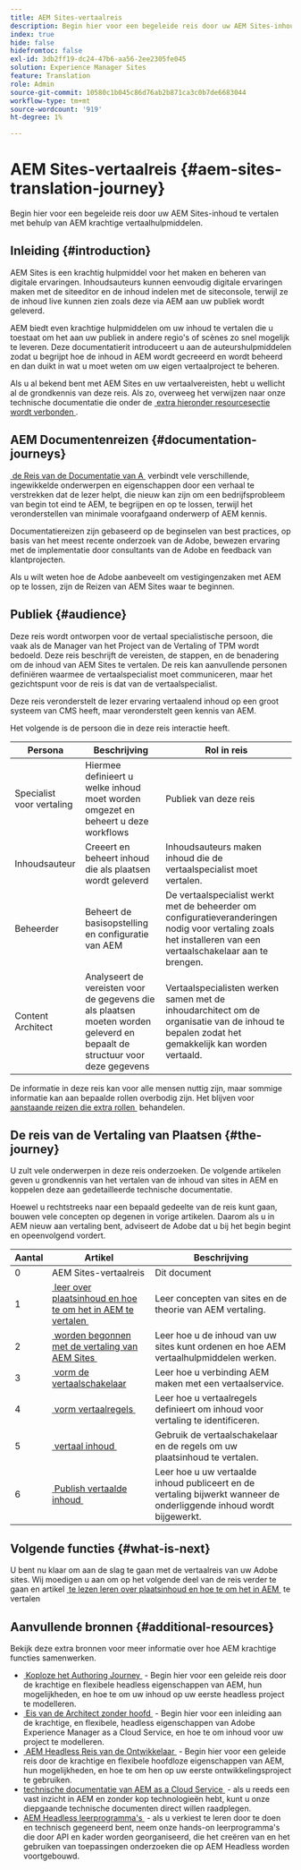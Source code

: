 ```yaml
---
title: AEM Sites-vertaalreis
description: Begin hier voor een begeleide reis door uw AEM Sites-inhoud te vertalen met behulp van AEM krachtige vertaalhulpmiddelen.
index: true
hide: false
hidefromtoc: false
exl-id: 3db2ff19-dc24-47b6-aa56-2ee2305fe045
solution: Experience Manager Sites
feature: Translation
role: Admin
source-git-commit: 10580c1b045c86d76ab2b871ca3c0b7de6683044
workflow-type: tm+mt
source-wordcount: '919'
ht-degree: 1%

---
```


# AEM Sites-vertaalreis {#aem-sites-translation-journey}

Begin hier voor een begeleide reis door uw AEM Sites-inhoud te vertalen met behulp van AEM krachtige vertaalhulpmiddelen.

## Inleiding {#introduction}

AEM Sites is een krachtig hulpmiddel voor het maken en beheren van digitale ervaringen. Inhoudsauteurs kunnen eenvoudig digitale ervaringen maken met de siteeditor en de inhoud indelen met de siteconsole, terwijl ze de inhoud live kunnen zien zoals deze via AEM aan uw publiek wordt geleverd.

AEM biedt even krachtige hulpmiddelen om uw inhoud te vertalen die u toestaat om het aan uw publiek in andere regio&#39;s of scènes zo snel mogelijk te leveren. Deze documentatierit introduceert u aan de auteurshulpmiddelen zodat u begrijpt hoe de inhoud in AEM wordt gecreeerd en wordt beheerd en dan duikt in wat u moet weten om uw eigen vertaalproject te beheren.

Als u al bekend bent met AEM Sites en uw vertaalvereisten, hebt u wellicht al de grondkennis van deze reis. Als zo, overweeg het verwijzen naar onze technische documentatie die onder de [&#x200B; extra hieronder resourcesectie wordt verbonden &#x200B;](#additional-resources).

## AEM Documentenreizen {#documentation-journeys}

[&#x200B; de Reis van de Documentatie van A &#x200B;](/help/journey-documentation/documentation-journeys.md) verbindt vele verschillende, ingewikkelde onderwerpen en eigenschappen door een verhaal te verstrekken dat de lezer helpt, die nieuw kan zijn om een bedrijfsprobleem van begin tot eind te AEM, te begrijpen en op te lossen, terwijl het veronderstellen van minimale voorafgaand onderwerp of AEM kennis.

Documentatiereizen zijn gebaseerd op de beginselen van best practices, op basis van het meest recente onderzoek van de Adobe, bewezen ervaring met de implementatie door consultants van de Adobe en feedback van klantprojecten.

Als u wilt weten hoe de Adobe aanbeveelt om vestigingenzaken met AEM op te lossen, zijn de Reizen van AEM Sites waar te beginnen.

## Publiek {#audience}

Deze reis wordt ontworpen voor de vertaal specialistische persoon, die vaak als de Manager van het Project van de Vertaling of TPM wordt bedoeld. Deze reis beschrijft de vereisten, de stappen, en de benadering om de inhoud van AEM Sites te vertalen. De reis kan aanvullende personen definiëren waarmee de vertaalspecialist moet communiceren, maar het gezichtspunt voor de reis is dat van de vertaalspecialist.

Deze reis veronderstelt de lezer ervaring vertaalend inhoud op een groot systeem van CMS heeft, maar veronderstelt geen kennis van AEM.

Het volgende is de persoon die in deze reis interactie heeft.

| Persona | Beschrijving | Rol in reis |
|---|---|---|
| Specialist voor vertaling | Hiermee definieert u welke inhoud moet worden omgezet en beheert u deze workflows | Publiek van deze reis |
| Inhoudsauteur | Creeert en beheert inhoud die als plaatsen wordt geleverd | Inhoudsauteurs maken inhoud die de vertaalspecialist moet vertalen. |
| Beheerder | Beheert de basisopstelling en configuratie van AEM | De vertaalspecialist werkt met de beheerder om configuratieveranderingen nodig voor vertaling zoals het installeren van een vertaalschakelaar aan te brengen. |
| Content Architect | Analyseert de vereisten voor de gegevens die als plaatsen moeten worden geleverd en bepaalt de structuur voor deze gegevens | Vertaalspecialisten werken samen met de inhoudarchitect om de organisatie van de inhoud te bepalen zodat het gemakkelijk kan worden vertaald. |

De informatie in deze reis kan voor alle mensen nuttig zijn, maar sommige informatie kan aan bepaalde rollen overbodig zijn. Het blijven voor [&#x200B; aanstaande reizen die extra rollen &#x200B;](/help/journey-documentation/documentation-journeys.md#journeys) behandelen.

## De reis van de Vertaling van Plaatsen {#the-journey}

U zult vele onderwerpen in deze reis onderzoeken. De volgende artikelen geven u grondkennis van het vertalen van de inhoud van sites in AEM en koppelen deze aan gedetailleerde technische documentatie.

Hoewel u rechtstreeks naar een bepaald gedeelte van de reis kunt gaan, bouwen vele concepten op degenen in vorige artikelen. Daarom als u in AEM nieuw aan vertaling bent, adviseert de Adobe dat u bij het begin begint en opeenvolgend vordert.

| Aantal | Artikel | Beschrijving |
|---|---|---|
| 0 | AEM Sites-vertaalreis | Dit document |
| 1 | [&#x200B; leer over plaatsinhoud en hoe te om het in AEM te vertalen &#x200B;](learn-about.md) | Leer concepten van sites en de theorie van AEM vertaling. |
| 2 | [&#x200B; worden begonnen met de vertaling van AEM Sites &#x200B;](getting-started.md) | Leer hoe u de inhoud van uw sites kunt ordenen en hoe AEM vertaalhulpmiddelen werken. |
| 3 | [&#x200B; vorm de vertaalschakelaar &#x200B;](configure-connector.md) | Leer hoe u verbinding AEM maken met een vertaalservice. |
| 4 | [&#x200B; vorm vertaalregels &#x200B;](translation-rules.md) | Leer hoe u vertaalregels definieert om inhoud voor vertaling te identificeren. |
| 5 | [&#x200B; vertaal inhoud &#x200B;](translate-content.md) | Gebruik de vertaalschakelaar en de regels om uw plaatsinhoud te vertalen. |
| 6 | [&#x200B; Publish vertaalde inhoud &#x200B;](publish-content.md) | Leer hoe u uw vertaalde inhoud publiceert en de vertaling bijwerkt wanneer de onderliggende inhoud wordt bijgewerkt. |

## Volgende functies {#what-is-next}

U bent nu klaar om aan de slag te gaan met de vertaalreis van uw Adobe sites. Wij moedigen u aan om op het volgende deel van de reis verder te gaan en artikel [&#x200B; te lezen leren over plaatsinhoud en hoe te om het in AEM &#x200B;](learn-about.md) te vertalen

## Aanvullende bronnen {#additional-resources}

Bekijk deze extra bronnen voor meer informatie over hoe AEM krachtige functies samenwerken.

* [&#x200B; Koploze het Authoring Journey &#x200B;](/help/journey-headless/author/overview.md) - Begin hier voor een geleide reis door de krachtige en flexibele headless eigenschappen van AEM, hun mogelijkheden, en hoe te om uw inhoud op uw eerste headless project te modelleren.
* [&#x200B; Eis van de Architect zonder hoofd &#x200B;](/help/journey-headless/architect/overview.md) - Begin hier voor een inleiding aan de krachtige, en flexibele, headless eigenschappen van Adobe Experience Manager as a Cloud Service, en hoe te om inhoud voor uw project te modelleren.
* [&#x200B; AEM Headless Reis van de Ontwikkelaar &#x200B;](/help/journey-headless/developer/overview.md) - Begin hier voor een geleide reis door de krachtige en flexibele hoofdloze eigenschappen van AEM, hun mogelijkheden, en hoe te om hen op uw eerste ontwikkelingsproject te gebruiken.
* [&#x200B; technische documentatie van AEM as a Cloud Service &#x200B;](https://experienceleague.adobe.com/docs/experience-manager-cloud-service.html?lang=nl-NL) - als u reeds een vast inzicht in AEM en zonder kop technologieën hebt, kunt u onze diepgaande technische documenten direct willen raadplegen.
* [&#x200B; AEM Headless leerprogramma&#39;s &#x200B;](https://experienceleague.adobe.com/docs/experience-manager-learn/getting-started-with-aem-headless/overview.html?lang=nl-NL) - als u verkiest te leren door te doen en technisch gegeneerd bent, neem onze hands-on leerprogramma&#39;s die door API en kader worden georganiseerd, die het creëren van en het gebruiken van toepassingen onderzoeken die op AEM Headless worden voortgebouwd.
